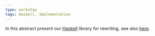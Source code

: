 ```yaml
---
type: workshop
tags: Haskell, Implementation
---
```


In this abstract present our [Haskell](http://haskell.org) library for rewriting,
see also [here](/software.html).
